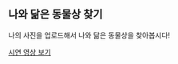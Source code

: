 나와 닮은 동물상 찾기
----------------------
나의 사진을 업로드해서 나와 닮은 동물상을 찾아봅시다!



[시연 영상 보기](https://youtu.be/aBGY4WbUFxg)
